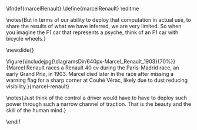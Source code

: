 \ifndef{marcelRenault}
\define{marcelRenault}
\editme

\notes{But in terms of our ability to deploy that computation in actual use, to share the results of what we have inferred, we are very limited. So when you imagine the F1 car that represents a psyche, think of an F1 car with bicycle wheels.}

\newslide{}

\figure{\includejpg{\diagramsDir/640px-Marcel_Renault_1903}{70%}}{Marcel Renault races a Renault 40 cv during the Paris-Madrid race, an early Grand Prix, in 1903. Marcel died later in the race after missing a warning flag for a sharp corner at Couhé Vérac, likely due to dust reducing visibility.}{marcel-renault}

\notes{Just think of the control a driver would have to have to deploy such power through such a narrow channel of traction. That is the beauty and the skill of the human mind.}

\endif
